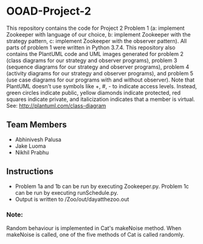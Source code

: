 # OOAD-Project-2
This repository contains the code for Project 2 Problem 1 (a: implement Zookeeper with language of our choice, b: implement Zookeeper with the strategy pattern, c: implement Zookeeper with the observer pattern).  All parts of problem 1 were written in Python 3.7.4.  This repository also contains the PlantUML code and UML images generated for problem 2 (class diagrams for our strategy and observer programs), problem 3 (sequence diagrams for our strategy and observer programs), problem 4 (activity diagrams for our strategy and observer programs), and problem 5 (use case diagrams for our programs with and without observer).  Note that PlantUML doesn't use symbols like +, #, - to indicate access levels.  Instead, green circles indicate public, yellow diamonds indicate protected, red squares indicate private, and italicization indicates that a member is virtual.  See: http://plantuml.com/class-diagram

## Team Members
- Abhinivesh Palusa
- Jake Luoma
- Nikhil Prabhu

## Instructions
* Problem 1a and 1b can be run by executing Zookeeper.py.  Problem 1c can be run by executing runSchedule.py.  
* Output is written to /Zoo/out/dayatthezoo.out

### Note:
Random behaviour is implemented in Cat's makeNoise method. When makeNoise is called, one of the five methods of Cat is called randomly.
